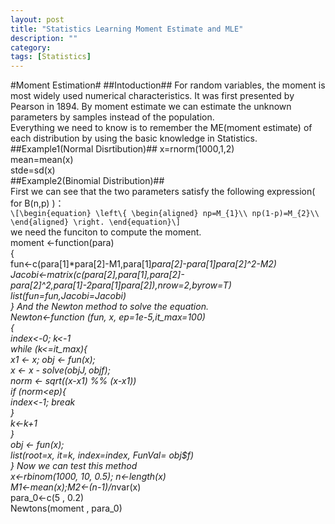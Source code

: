 ```yaml
---
layout: post
title: "Statistics Learning Moment Estimate and MLE"
description: ""
category: 
tags: [Statistics]
---
```

#Moment Estimation#
##Intoduction##
For random variables, the moment is most widely used numerical characteristics. It was first presented by Pearson in 1894. By moment estimate we can estimate the unknown parameters by samples instead of the population.            
Everything we need to know is to remember the ME(moment estimate) of each distribution by using the basic knowledge in Statistics.       
##Example1(Normal Disrtibution)##
	x=rnorm(1000,1,2)     
	mean=mean(x)     
	stde=sd(x)     
##Example2(Binomial Distribution)##    
First we can see that the two parameters satisfy the following expression( for B(n,p) )：       
`\[\begin{equation}
   \left\{
   \begin{aligned}
	np=M_{1}\\
	np(1-p)=M_{2}\\
   \end{aligned}
   \right.
   \end{equation}\]`      
we need the funciton to compute the moment.       
	moment <-function(para)      
	{        
	fun<-c(para[1]*para[2]-M1,para[1]*para[2]-para[1]*para[2]^2-M2)      
	Jacobi<-matrix(c(para[2],para[1],para[2]-para[2]^2,para[1]-2*para[1]*para[2]),nrow=2,byrow=T)      
	list(fun=fun,Jacobi=Jacobi)      
	}
And the Newton method to solve the equation.     
	Newton<-function (fun, x, ep=1e-5,it_max=100)        
	{        
	index<-0; k<-1        
	while (k<=it_max){        
	x1 <- x; obj <- fun(x);        
	x <- x - solve(obj$J, obj$f);        
	norm <- sqrt((x-x1) %*% (x-x1))        
	if (norm<ep){        
	index<-1; break        
	}        
	k<-k+1        
	}        
	obj <- fun(x);        
	list(root=x, it=k, index=index, FunVal= obj$f)        
	}
Now we can test this method       
	x<-rbinom(1000, 10, 0.5); n<-length(x)       
	M1<-mean(x);M2<-(n-1)/n*var(x)       
	para_0<-c(5 , 0.2)       
	Newtons(moment , para_0)       
